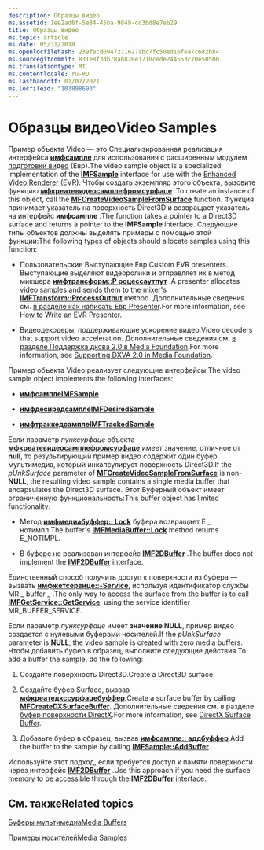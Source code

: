 ```yaml
---
description: Образцы видео
ms.assetid: 1ee2ad6f-5e84-45ba-9849-cd3bd8e7eb29
title: Образцы видео
ms.topic: article
ms.date: 05/31/2018
ms.openlocfilehash: 239fecd0947271627abc7fc50ed16f6a7c682b84
ms.sourcegitcommit: 831e8f3db78ab820e1710cede244553c70e50500
ms.translationtype: MT
ms.contentlocale: ru-RU
ms.lasthandoff: 01/07/2021
ms.locfileid: "103898693"
---
```

# <a name="video-samples"></a><span data-ttu-id="36abc-103">Образцы видео</span><span class="sxs-lookup"><span data-stu-id="36abc-103">Video Samples</span></span>

<span data-ttu-id="36abc-104">Пример объекта Video — это Специализированная реализация интерфейса [**имфсампле**](/windows/desktop/api/mfobjects/nn-mfobjects-imfsample) для использования с расширенным модулем [подготовки видео](enhanced-video-renderer.md) (Евр).</span><span class="sxs-lookup"><span data-stu-id="36abc-104">The video sample object is a specialized implementation of the [**IMFSample**](/windows/desktop/api/mfobjects/nn-mfobjects-imfsample) interface for use with the [Enhanced Video Renderer](enhanced-video-renderer.md) (EVR).</span></span> <span data-ttu-id="36abc-105">Чтобы создать экземпляр этого объекта, вызовите функцию [**мфкреатевидеосамплефромсурфаце**](/windows/desktop/api/evr/nc-evr-mfcreatevideosamplefromsurface) .</span><span class="sxs-lookup"><span data-stu-id="36abc-105">To create an instance of this object, call the [**MFCreateVideoSampleFromSurface**](/windows/desktop/api/evr/nc-evr-mfcreatevideosamplefromsurface) function.</span></span> <span data-ttu-id="36abc-106">Функция принимает указатель на поверхность Direct3D и возвращает указатель на интерфейс **имфсампле** .</span><span class="sxs-lookup"><span data-stu-id="36abc-106">The function takes a pointer to a Direct3D surface and returns a pointer to the **IMFSample** interface.</span></span> <span data-ttu-id="36abc-107">Следующие типы объектов должны выделять примеры с помощью этой функции:</span><span class="sxs-lookup"><span data-stu-id="36abc-107">The following types of objects should allocate samples using this function:</span></span>

-   <span data-ttu-id="36abc-108">Пользовательские Выступающие Евр.</span><span class="sxs-lookup"><span data-stu-id="36abc-108">Custom EVR presenters.</span></span> <span data-ttu-id="36abc-109">Выступающие выделяют видеоролики и отправляет их в метод микшера [**имфтрансформ::P роцессаутпут**](/windows/desktop/api/mftransform/nf-mftransform-imftransform-processoutput) .</span><span class="sxs-lookup"><span data-stu-id="36abc-109">A presenter allocates video samples and sends them to the mixer's [**IMFTransform::ProcessOutput**](/windows/desktop/api/mftransform/nf-mftransform-imftransform-processoutput) method.</span></span> <span data-ttu-id="36abc-110">Дополнительные сведения см. [в разделе как написать Евр Presenter](how-to-write-an-evr-presenter.md).</span><span class="sxs-lookup"><span data-stu-id="36abc-110">For more information, see [How to Write an EVR Presenter](how-to-write-an-evr-presenter.md).</span></span>

-   <span data-ttu-id="36abc-111">Видеодекодеры, поддерживающие ускорение видео.</span><span class="sxs-lookup"><span data-stu-id="36abc-111">Video decoders that support video acceleration.</span></span> <span data-ttu-id="36abc-112">Дополнительные сведения см. [в разделе Поддержка дксва 2,0 в Media Foundation](supporting-dxva-2-0-in-media-foundation.md).</span><span class="sxs-lookup"><span data-stu-id="36abc-112">For more information, see [Supporting DXVA 2.0 in Media Foundation](supporting-dxva-2-0-in-media-foundation.md).</span></span>

<span data-ttu-id="36abc-113">Пример объекта Video реализует следующие интерфейсы:</span><span class="sxs-lookup"><span data-stu-id="36abc-113">The video sample object implements the following interfaces:</span></span>

-   [<span data-ttu-id="36abc-114">**имфсампле**</span><span class="sxs-lookup"><span data-stu-id="36abc-114">**IMFSample**</span></span>](/windows/desktop/api/mfobjects/nn-mfobjects-imfsample)

-   [<span data-ttu-id="36abc-115">**имфдесиредсампле**</span><span class="sxs-lookup"><span data-stu-id="36abc-115">**IMFDesiredSample**</span></span>](/windows/desktop/api/evr/nn-evr-imfdesiredsample)

-   [<span data-ttu-id="36abc-116">**имфтраккедсампле**</span><span class="sxs-lookup"><span data-stu-id="36abc-116">**IMFTrackedSample**</span></span>](/windows/win32/api/mfidl/nn-mfidl-imftrackedsample)

<span data-ttu-id="36abc-117">Если параметр *пунксурфаце* объекта [**мфкреатевидеосамплефромсурфаце**](/windows/desktop/api/evr/nc-evr-mfcreatevideosamplefromsurface) имеет значение, отличное от **null**, то результирующий пример видео содержит один буфер мультимедиа, который инкапсулирует поверхность Direct3D.</span><span class="sxs-lookup"><span data-stu-id="36abc-117">If the *pUnkSurface* parameter of [**MFCreateVideoSampleFromSurface**](/windows/desktop/api/evr/nc-evr-mfcreatevideosamplefromsurface) is non-**NULL**, the resulting video sample contains a single media buffer that encapsulates the Direct3D surface.</span></span> <span data-ttu-id="36abc-118">Этот Буферный объект имеет ограниченную функциональность:</span><span class="sxs-lookup"><span data-stu-id="36abc-118">This buffer object has limited functionality:</span></span>

-   <span data-ttu-id="36abc-119">Метод [**имфмедиабуффер:: Lock**](/windows/desktop/api/mfobjects/nf-mfobjects-imfmediabuffer-lock) буфера возвращает E \_ нотимпл.</span><span class="sxs-lookup"><span data-stu-id="36abc-119">The buffer's [**IMFMediaBuffer::Lock**](/windows/desktop/api/mfobjects/nf-mfobjects-imfmediabuffer-lock) method returns E\_NOTIMPL.</span></span>

-   <span data-ttu-id="36abc-120">В буфере не реализован интерфейс [**IMF2DBuffer**](/windows/desktop/api/mfobjects/nn-mfobjects-imf2dbuffer) .</span><span class="sxs-lookup"><span data-stu-id="36abc-120">The buffer does not implement the [**IMF2DBuffer**](/windows/desktop/api/mfobjects/nn-mfobjects-imf2dbuffer) interface.</span></span>

<span data-ttu-id="36abc-121">Единственный способ получить доступ к поверхности из буфера — вызвать [**имфжетсервице::-Service**](/windows/desktop/api/mfidl/nf-mfidl-imfgetservice-getservice), используя идентификатор службы MR \_ buffer \_ .</span><span class="sxs-lookup"><span data-stu-id="36abc-121">The only way to access the surface from the buffer is to call [**IMFGetService::GetService**](/windows/desktop/api/mfidl/nf-mfidl-imfgetservice-getservice), using the service identifier MR\_BUFFER\_SERVICE.</span></span>

<span data-ttu-id="36abc-122">Если параметр *пунксурфаце* имеет **значение NULL**, пример видео создается с нулевыми буферами носителей.</span><span class="sxs-lookup"><span data-stu-id="36abc-122">If the *pUnkSurface* parameter is **NULL**, the video sample is created with zero media buffers.</span></span> <span data-ttu-id="36abc-123">Чтобы добавить буфер в образец, выполните следующие действия.</span><span class="sxs-lookup"><span data-stu-id="36abc-123">To add a buffer the sample, do the following:</span></span>

1.  <span data-ttu-id="36abc-124">Создайте поверхность Direct3D.</span><span class="sxs-lookup"><span data-stu-id="36abc-124">Create a Direct3D surface.</span></span>

2.  <span data-ttu-id="36abc-125">Создайте буфер Surface, вызвав [**мфкреатедкссурфацебуффер**](/windows/desktop/api/mfapi/nf-mfapi-mfcreatedxsurfacebuffer).</span><span class="sxs-lookup"><span data-stu-id="36abc-125">Create a surface buffer by calling [**MFCreateDXSurfaceBuffer**](/windows/desktop/api/mfapi/nf-mfapi-mfcreatedxsurfacebuffer).</span></span> <span data-ttu-id="36abc-126">Дополнительные сведения см. в разделе [буфер поверхности DirectX](directx-surface-buffer.md).</span><span class="sxs-lookup"><span data-stu-id="36abc-126">For more information, see [DirectX Surface Buffer](directx-surface-buffer.md).</span></span>

3.  <span data-ttu-id="36abc-127">Добавьте буфер в образец, вызвав [**имфсампле:: аддбуффер**](/windows/desktop/api/mfobjects/nf-mfobjects-imfsample-addbuffer).</span><span class="sxs-lookup"><span data-stu-id="36abc-127">Add the buffer to the sample by calling [**IMFSample::AddBuffer**](/windows/desktop/api/mfobjects/nf-mfobjects-imfsample-addbuffer).</span></span>

<span data-ttu-id="36abc-128">Используйте этот подход, если требуется доступ к памяти поверхности через интерфейс [**IMF2DBuffer**](/windows/desktop/api/mfobjects/nn-mfobjects-imf2dbuffer) .</span><span class="sxs-lookup"><span data-stu-id="36abc-128">Use this approach if you need the surface memory to be accessible through the [**IMF2DBuffer**](/windows/desktop/api/mfobjects/nn-mfobjects-imf2dbuffer) interface.</span></span>

## <a name="related-topics"></a><span data-ttu-id="36abc-129">См. также</span><span class="sxs-lookup"><span data-stu-id="36abc-129">Related topics</span></span>

<dl> <dt>

[<span data-ttu-id="36abc-130">Буферы мультимедиа</span><span class="sxs-lookup"><span data-stu-id="36abc-130">Media Buffers</span></span>](media-buffers.md)
</dt> <dt>

[<span data-ttu-id="36abc-131">Примеры носителей</span><span class="sxs-lookup"><span data-stu-id="36abc-131">Media Samples</span></span>](media-samples.md)
</dt> </dl>

 

 
